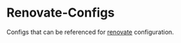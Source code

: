 # Renovate-Configs

Configs that can be referenced for [renovate](https://github.com/renovatebot/renovate) configuration.
